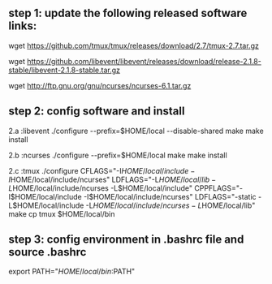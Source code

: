 ## step 1: update the following released software links:
wget https://github.com/tmux/tmux/releases/download/2.7/tmux-2.7.tar.gz

wget https://github.com/libevent/libevent/releases/download/release-2.1.8-stable/libevent-2.1.8-stable.tar.gz

wget http://ftp.gnu.org/gnu/ncurses/ncurses-6.1.tar.gz

## step 2: config software and install

2.a :libevent
	./configure --prefix=$HOME/local --disable-shared
	make
	make install

2.b :ncurses
	./configure --prefix=$HOME/local
	make
	make install

2.c :tmux
./configure CFLAGS="-I$HOME/local/include -I$HOME/local/include/ncurses" LDFLAGS="-L$HOME/local/lib -L$HOME/local/include/ncurses -L$HOME/local/include" CPPFLAGS="-I$HOME/local/include -I$HOME/local/include/ncurses" LDFLAGS="-static -L$HOME/local/include -L$HOME/local/include/ncurses -L$HOME/local/lib"
make
cp tmux $HOME/local/bin

## step 3: config environment in .bashrc file and source .bashrc
export PATH="$HOME/local/bin:$PATH"
